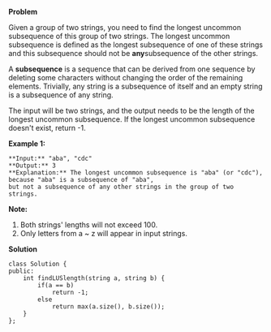 **Problem**

Given a group of two strings, you need to find the longest uncommon subsequence of this group of two strings. The longest uncommon subsequence is defined as the longest subsequence of one of these strings and this subsequence should not be  **any**subsequence of the other strings.

A  **subsequence**  is a sequence that can be derived from one sequence by deleting some characters without changing the order of the remaining elements. Trivially, any string is a subsequence of itself and an empty string is a subsequence of any string.

The input will be two strings, and the output needs to be the length of the longest uncommon subsequence. If the longest uncommon subsequence doesn't exist, return -1.

**Example 1:**  
```
**Input:** "aba", "cdc"
**Output:** 3
**Explanation:** The longest uncommon subsequence is "aba" (or "cdc"),   
because "aba" is a subsequence of "aba",   
but not a subsequence of any other strings in the group of two strings. 
```
**Note:**

1.  Both strings' lengths will not exceed 100.
2.  Only letters from a ~ z will appear in input strings.

**Solution**

```
class Solution {
public:
    int findLUSlength(string a, string b) {
        if(a == b)
            return -1;
        else
            return max(a.size(), b.size());
    }
};
```

<!--stackedit_data:
eyJoaXN0b3J5IjpbMTc4NDY4MjkyMl19
-->